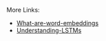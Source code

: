 More Links:

- [What-are-word-embeddings](https://machinelearningmastery.com/what-are-word-embeddings/)
- [Understanding-LSTMs](https://colah.github.io/posts/2015-08-Understanding-LSTMs/)
